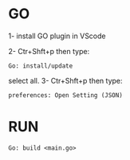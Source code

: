 # GO

1- install GO plugin in VScode

2- Ctr+Shft+p then type:
```
Go: install/update
```
select all.
3-  Ctr+Shft+p then type:
```
preferences: Open Setting (JSON)
```

# RUN
```
Go: build <main.go>
```

